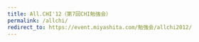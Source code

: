 ```yaml
---
title: All.CHI'12（第7回CHI勉強会）
permalink: /allchi/
redirect_to: https://event.miyashita.com/勉強会/allchi2012/
---
```

